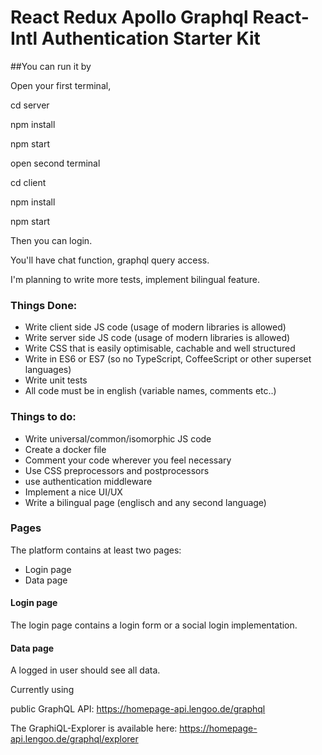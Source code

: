 # React Redux Apollo Graphql React-Intl Authentication Starter Kit

##You can run it by

Open your first terminal,

cd server

npm install

npm start

open second terminal

cd client

npm install

npm start

Then you can login.

You'll have chat function, graphql query access.

I'm planning to write more tests, implement bilingual feature.

### Things Done:
* Write client side JS code (usage of modern libraries is allowed)
* Write server side JS code (usage of modern libraries is allowed)
* Write CSS that is easily optimisable, cachable and well structured
* Write in ES6 or ES7 (so no TypeScript, CoffeeScript or other superset languages)
* Write unit tests
* All code must be in english (variable names, comments etc..)

### Things to do:
* Write universal/common/isomorphic JS code
* Create a docker file
* Comment your code wherever you feel necessary
* Use CSS preprocessors and postprocessors
* use authentication middleware
* Implement a nice UI/UX
* Write a bilingual page (englisch and any second language)

### Pages
The platform contains at least two pages:
* Login page
* Data page

#### Login page
The login page contains a login form or a social login implementation.

#### Data page
A logged in user should see all data.

Currently using

public GraphQL API: https://homepage-api.lengoo.de/graphql

The GraphiQL-Explorer is available here: https://homepage-api.lengoo.de/graphql/explorer
